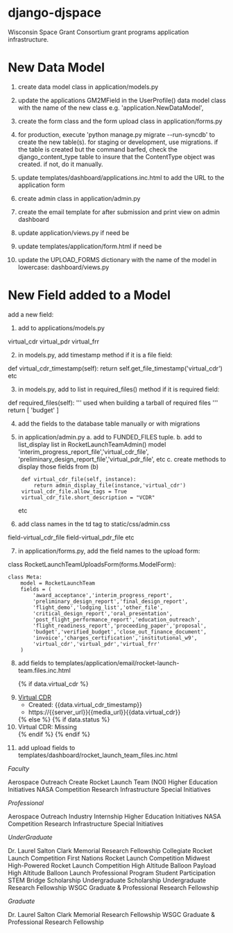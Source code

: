 django-djspace
==============

Wisconsin Space Grant Consortium grant programs application infrastructure.

# New Data Model

1. create data model class in application/models.py

2. update the applications GM2MField in the UserProfile() data model class with the name of the new class e.g. 'application.NewDataModel',

3. create the form class and the form upload class in application/forms.py

4. for production, execute 'python manage.py migrate --run-syncdb' to create the new table(s). for staging or development, use migrations. if the table is created but the command barfed, check the django_content_type table to insure that the ContentType object was created. if not, do it manually.

5. update templates/dashboard/applications.inc.html to add the URL to the application form

6. create admin class in application/admin.py

7. create the email template for after submission and print view on admin dashboard

8. update application/views.py if need be

9. update templates/application/form.html if need be

10. update the UPLOAD_FORMS dictionary with the name of the model in lowercase: dashboard/views.py

# New Field added to a Model

add a new field:

1. add to applications/models.py

virtual_cdr
virtual_pdr
virtual_frr

2. in models.py, add timestamp method if it is a file field:

def virtual_cdr_timestamp(self):
    return self.get_file_timestamp('virtual_cdr')
etc

3. in models.py, add to list in required_files() method if it is required field:

def required_files(self):
    '''
    used when building a tarball of required files
    '''
    return [
        'budget'
    ]

4. add the fields to the database table manually or with migrations

5. in application/admin.py
    a. add to FUNDED_FILES tuple.
    b. add to list_display list in RocketLaunchTeamAdmin() model
    'interim_progress_report_file','virtual_cdr_file',
    'preliminary_design_report_file','virtual_pdr_file',
    etc
    c. create methods to display those fields from (b)

        def virtual_cdr_file(self, instance):
            return admin_display_file(instance,'virtual_cdr')
        virtual_cdr_file.allow_tags = True
        virtual_cdr_file.short_description = "VCDR"

      etc

6. add class names in the td tag to static/css/admin.css

  field-virtual_cdr_file
  field-virtual_pdr_file
  etc

7. in application/forms.py, add the field names to the upload form:

class RocketLaunchTeamUploadsForm(forms.ModelForm):

    class Meta:
        model = RocketLaunchTeam
        fields = (
            'award_acceptance','interim_progress_report',
            'preliminary_design_report','final_design_report',
            'flight_demo','lodging_list','other_file',
            'critical_design_report','oral_presentation',
            'post_flight_performance_report','education_outreach',
            'flight_readiness_report','proceeding_paper','proposal',
            'budget','verified_budget','close_out_finance_document',
            'invoice','charges_certification','institutional_w9',
            'virtual_cdr','virtual_pdr','virtual_frr'
        )


8. add fields to templates/application/email/rocket-launch-team.files.inc.html

    {% if data.virtual_cdr %}
    <li>
      <a href="{{media_url}}{{data.virtual_cdr}}">
        Virtual CDR
      </a>
      <ul>
        <li>Created: {{data.virtual_cdr_timestamp}}</li>
        <li>
          https://{{server_url}}{{media_url}}{{data.virtual_cdr}}
        </li>
      </ul>
    </li>
    {% else %}
      {% if data.status %}
    <li>Virtual CDR: Missing</li>
      {% endif %}
    {% endif %}

9. add upload fields to templates/dashboard/rocket_launch_team_files.inc.html


_Faculty_

Aerospace Outreach
Create Rocket Launch Team (NOI)
Higher Education Initiatives
NASA Competition
Research Infrastructure
Special Initiatives

_Professional_

Aerospace Outreach
Industry Internship
Higher Education Initiatives
NASA Competition
Research Infrastructure
Special Initiatives

_UnderGraduate_

Dr. Laurel Salton Clark Memorial Research Fellowship
Collegiate Rocket Launch Competition
First Nations Rocket Launch Competition
Midwest High-Powered Rocket Launch Competition
High Altitude Balloon Payload
High Altitude Balloon Launch
Professional Program Student Participation
STEM Bridge Scholarship
Undergraduate Scholarship
Undergraduate Research Fellowship
WSGC Graduate & Professional Research Fellowship

_Graduate_

Dr. Laurel Salton Clark Memorial Research Fellowship
WSGC Graduate & Professional Research Fellowship
